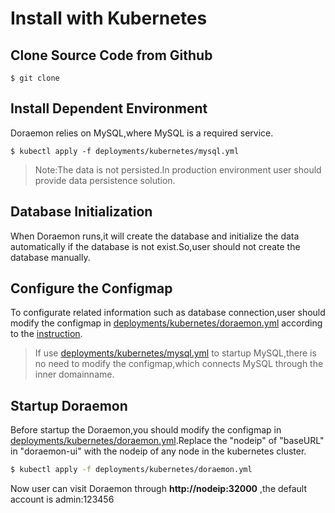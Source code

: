# Install with Kubernetes

## Clone Source Code from Github  
```shell
$ git clone
```
## Install Dependent Environment   
Doraemon relies on MySQL,where MySQL is a required service.
```shell
$ kubectl apply -f deployments/kubernetes/mysql.yml
```
> Note:The data is not persisted.In production environment user should provide data persistence solution.

## Database Initialization     
When Doraemon runs,it will create the database and initialize the data automatically if the database is not exist.So,user should not create the database manually.  

## Configure the Configmap    
To configurate related information such as database connection,user should modify the configmap in [deployments/kubernetes/doraemon.yml](deployments/kubernetes/doraemon.yml) according to the [instruction](docs/ConfigurationItemDescription.md).
> If use [deployments/kubernetes/mysql.yml](deployments/kubernetes/mysql.yml) to startup MySQL,there is no need to modify the configmap,which connects MySQL through the inner domainname.

## Startup Doraemon    
Before startup the Doraemon,you should modify the configmap in [deployments/kubernetes/doraemon.yml](deployments/kubernetes/doraemon.yml).Replace the "nodeip" of "baseURL" in "doraemon-ui" with the nodeip of any node in the kubernetes cluster.
```bash
$ kubectl apply -f deployments/kubernetes/doraemon.yml
```
Now user can visit Doraemon through **http://nodeip:32000** ,the default account is admin:123456  